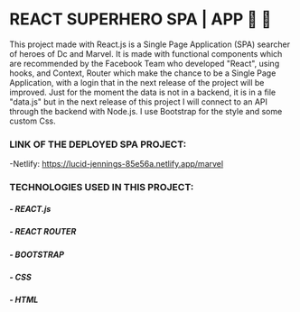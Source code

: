 # REACT SUPERHERO SPA | APP 🦸 🦹 

This project made with React.js is a Single Page Application (SPA) searcher of heroes of Dc and Marvel.
It is made with functional components which are recommended by the Facebook Team who developed "React", using hooks, and Context, Router which make the chance to be a Single Page Application, with a login that in the next release of the project will be improved.
Just for the moment the data is not in a backend, it is in a file "data.js" but in the next release of this project I will connect to an API through the backend with Node.js.
I use Bootstrap for the style and some custom Css.

### LINK OF THE DEPLOYED SPA PROJECT:
-Netlify: https://lucid-jennings-85e56a.netlify.app/marvel

### TECHNOLOGIES USED IN THIS PROJECT:
##### - REACT.js
##### - REACT ROUTER
##### - BOOTSTRAP
##### - CSS
##### - HTML
